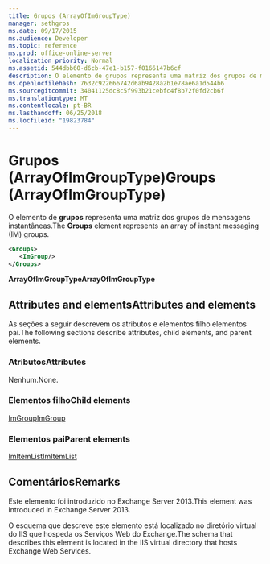 ```yaml
---
title: Grupos (ArrayOfImGroupType)
manager: sethgros
ms.date: 09/17/2015
ms.audience: Developer
ms.topic: reference
ms.prod: office-online-server
localization_priority: Normal
ms.assetid: 544dbb60-d6cb-47e1-b157-f0166147b6cf
description: O elemento de grupos representa uma matriz dos grupos de mensagens instantâneas.
ms.openlocfilehash: 7632c922666742d6ab9428a2b1e78ae6a1d544b6
ms.sourcegitcommit: 34041125dc8c5f993b21cebfc4f8b72f0fd2cb6f
ms.translationtype: MT
ms.contentlocale: pt-BR
ms.lasthandoff: 06/25/2018
ms.locfileid: "19823784"
---
```

# <a name="groups-arrayofimgrouptype"></a><span data-ttu-id="02ce5-103">Grupos (ArrayOfImGroupType)</span><span class="sxs-lookup"><span data-stu-id="02ce5-103">Groups (ArrayOfImGroupType)</span></span>

<span data-ttu-id="02ce5-104">O elemento de **grupos** representa uma matriz dos grupos de mensagens instantâneas.</span><span class="sxs-lookup"><span data-stu-id="02ce5-104">The **Groups** element represents an array of instant messaging (IM) groups.</span></span> 
  
```XML
<Groups>
   <ImGroup/>
</Groups>
```

<span data-ttu-id="02ce5-105">**ArrayOfImGroupType**</span><span class="sxs-lookup"><span data-stu-id="02ce5-105">**ArrayOfImGroupType**</span></span>

## <a name="attributes-and-elements"></a><span data-ttu-id="02ce5-106">Attributes and elements</span><span class="sxs-lookup"><span data-stu-id="02ce5-106">Attributes and elements</span></span>

<span data-ttu-id="02ce5-107">As seções a seguir descrevem os atributos e elementos filho elementos pai.</span><span class="sxs-lookup"><span data-stu-id="02ce5-107">The following sections describe attributes, child elements, and parent elements.</span></span>
  
### <a name="attributes"></a><span data-ttu-id="02ce5-108">Atributos</span><span class="sxs-lookup"><span data-stu-id="02ce5-108">Attributes</span></span>

<span data-ttu-id="02ce5-109">Nenhum.</span><span class="sxs-lookup"><span data-stu-id="02ce5-109">None.</span></span>
  
### <a name="child-elements"></a><span data-ttu-id="02ce5-110">Elementos filho</span><span class="sxs-lookup"><span data-stu-id="02ce5-110">Child elements</span></span>

[<span data-ttu-id="02ce5-111">ImGroup</span><span class="sxs-lookup"><span data-stu-id="02ce5-111">ImGroup</span></span>](imgroup.md)
  
### <a name="parent-elements"></a><span data-ttu-id="02ce5-112">Elementos pai</span><span class="sxs-lookup"><span data-stu-id="02ce5-112">Parent elements</span></span>

[<span data-ttu-id="02ce5-113">ImItemList</span><span class="sxs-lookup"><span data-stu-id="02ce5-113">ImItemList</span></span>](imitemlist.md)
  
## <a name="remarks"></a><span data-ttu-id="02ce5-114">Comentários</span><span class="sxs-lookup"><span data-stu-id="02ce5-114">Remarks</span></span>

<span data-ttu-id="02ce5-115">Este elemento foi introduzido no Exchange Server 2013.</span><span class="sxs-lookup"><span data-stu-id="02ce5-115">This element was introduced in Exchange Server 2013.</span></span>
  
<span data-ttu-id="02ce5-116">O esquema que descreve este elemento está localizado no diretório virtual do IIS que hospeda os Serviços Web do Exchange.</span><span class="sxs-lookup"><span data-stu-id="02ce5-116">The schema that describes this element is located in the IIS virtual directory that hosts Exchange Web Services.</span></span>
  

